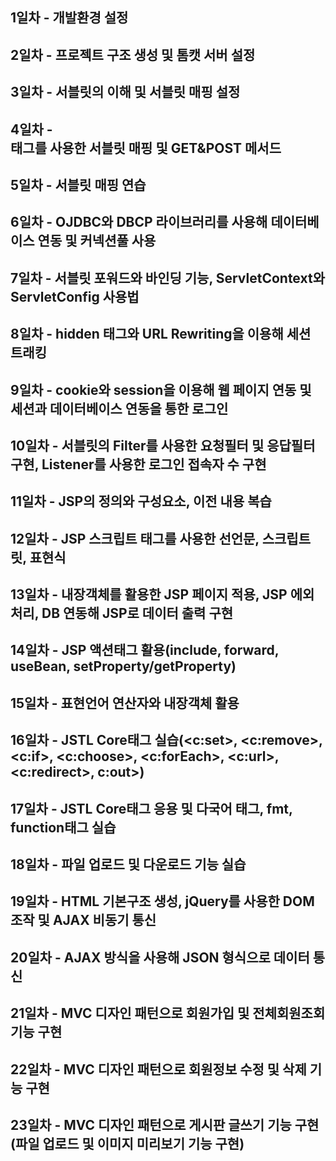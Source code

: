 ## 1일차 - 개발환경 설정
## 2일차 - 프로젝트 구조 생성 및 톰캣 서버 설정
## 3일차 - 서블릿의 이해 및 서블릿 매핑 설정
## 4일차 - <form> 태그를 사용한 서블릿 매핑 및 GET&POST 메서드
## 5일차 - 서블릿 매핑 연습
## 6일차 - OJDBC와 DBCP 라이브러리를 사용해 데이터베이스 연동 및 커넥션풀 사용
## 7일차 - 서블릿 포워드와 바인딩 기능, ServletContext와 ServletConfig 사용법
## 8일차 - hidden 태그와 URL Rewriting을 이용해 세션 트래킹 
## 9일차 - cookie와 session을 이용해 웹 페이지 연동 및 세션과 데이터베이스 연동을 통한 로그인
## 10일차 - 서블릿의 Filter를 사용한 요청필터 및 응답필터 구현, Listener를 사용한 로그인 접속자 수 구현
## 11일차 - JSP의 정의와 구성요소, 이전 내용 복습
## 12일차 - JSP 스크립트 태그를 사용한 선언문, 스크립트릿, 표현식
## 13일차 - 내장객체를 활용한 JSP 페이지 적용, JSP 에외처리, DB 연동해 JSP로 데이터 출력 구현
## 14일차 - JSP 액션태그 활용(include, forward, useBean, setProperty/getProperty)
## 15일차 - 표현언어 연산자와 내장객체 활용
## 16일차 - JSTL Core태그 실습(<c:set>, <c:remove>, <c:if>, <c:choose>, <c:forEach>, <c:url>, <c:redirect>, c:out>)
## 17일차 - JSTL Core태그 응용 및 다국어 태그, fmt, function태그 실습
## 18일차 - 파일 업로드 및 다운로드 기능 실습
## 19일차 - HTML 기본구조 생성, jQuery를 사용한 DOM 조작 및 AJAX 비동기 통신
## 20일차 - AJAX 방식을 사용해 JSON 형식으로 데이터 통신
## 21일차 - MVC 디자인 패턴으로 회원가입 및 전체회원조회 기능 구현
## 22일차 - MVC 디자인 패턴으로 회원정보 수정 및 삭제 기능 구현
## 23일차 - MVC 디자인 패턴으로 게시판 글쓰기 기능 구현(파일 업로드 및 이미지 미리보기 기능 구현)
